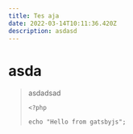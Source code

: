 ```yaml
---
title: Tes aja
date: 2022-03-14T10:11:36.420Z
description: asdasd
---
```

# asda

> asdadsad
>
> ```
> <?php
>
> echo "Hello from gatsbyjs";
> ```